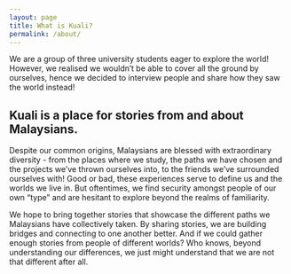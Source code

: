 ```yaml
---
layout: page
title: What is Kuali?
permalink: /about/
---
```


We are a group of three university students eager to explore the world! However, we realised we wouldn’t be able to cover all the ground by ourselves, hence we decided to interview people and share how they saw the world instead! 

<h2>Kuali is a place for stories from and about Malaysians.</h2>

Despite our common origins, Malaysians are blessed with extraordinary diversity - from the places where we study, the paths we have chosen and the projects we’ve thrown ourselves into, to the friends we’ve surrounded ourselves with! Good or bad, these experiences serve to define us and the worlds we live in. But oftentimes, we find security amongst people of our own “type” and are hesitant to explore beyond the realms of familiarity. 

We hope to bring together stories that showcase the different paths we Malaysians have collectively taken. By sharing stories, we are building bridges and connecting to one another better. And if we could gather enough stories from people of different worlds? Who knows, beyond understanding our differences, we just might understand that we are not that different after all.
